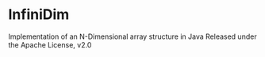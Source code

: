 # InfiniDim
Implementation of an N-Dimensional array structure in Java
Released under the Apache License, v2.0
